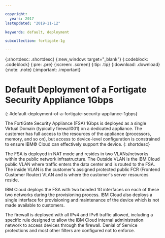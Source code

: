 ```yaml
---

copyright:
  years: 2017
lastupdated: "2019-11-12"

keywords: default, deployment

subcollection: fortigate-1g

---
```


{:shortdesc: .shortdesc}
{:new_window: target="_blank"}
{:codeblock: .codeblock}
{:pre: .pre}
{:screen: .screen}
{:tip: .tip}
{:download: .download}
{:note: .note}
{:important: .important}

# Default Deployment of a Fortigate Security Appliance 1Gbps
{: #default-deployment-of-a-fortigate-security-appliance-1gbps}

The FortiGate Security Appliance (FSA) 1Gbps is deployed as a single Virtual Domain (typically firewall001) on a dedicated appliance. The customer has full access to the resources of the appliance (processors, memory, and so on), but access to device-level configuration is constrained to ensure IBM© Cloud can effectively support the device.
{: shortdesc}

The FSA is deployed in NAT mode and resides in two VLANs/networks within the public network infrastructure. The Outside VLAN is the IBM Cloud public VLAN where traffic enters the data center and is routed to the FSA. The inside VLAN is the customer's assigned protected public FCR (Frontend Customer Router) VLAN and is where the customer's server resources reside.  

IBM Cloud deploys the FSA with two bonded 1G interfaces on each of these two networks during the provisioning process. IBM Cloud also deploys a single interface for provisioning and maintenance of the device which is not made available to customers.

The firewall is deployed with all IPv4 and IPv6 traffic allowed, including a specific rule designed to allow the IBM Cloud internal administration network to access devices through the firewall. Denial of Service protections and most other filters are configured not to enforce.
